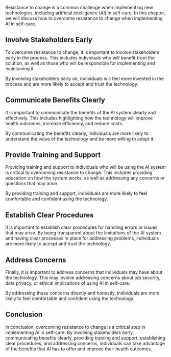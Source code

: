 
Resistance to change is a common challenge when implementing new technologies, including artificial intelligence (AI) in self-care. In this chapter, we will discuss how to overcome resistance to change when implementing AI in self-care.

Involve Stakeholders Early
--------------------------

To overcome resistance to change, it is important to involve stakeholders early in the process. This includes individuals who will benefit from the solution, as well as those who will be responsible for implementing and maintaining it.

By involving stakeholders early on, individuals will feel more invested in the process and are more likely to accept and trust the technology.

Communicate Benefits Clearly
----------------------------

It is important to communicate the benefits of the AI system clearly and effectively. This includes highlighting how the technology will improve health outcomes, increase efficiency, and reduce costs.

By communicating the benefits clearly, individuals are more likely to understand the value of the technology and be more willing to adopt it.

Provide Training and Support
----------------------------

Providing training and support to individuals who will be using the AI system is critical to overcoming resistance to change. This includes providing education on how the system works, as well as addressing any concerns or questions that may arise.

By providing training and support, individuals are more likely to feel comfortable and confident using the technology.

Establish Clear Procedures
--------------------------

It is important to establish clear procedures for handling errors or issues that may arise. By being transparent about the limitations of the AI system and having clear processes in place for addressing problems, individuals are more likely to accept and trust the technology.

Address Concerns
----------------

Finally, it is important to address concerns that individuals may have about the technology. This may involve addressing concerns about job security, data privacy, or ethical implications of using AI in self-care.

By addressing these concerns directly and honestly, individuals are more likely to feel comfortable and confident using the technology.

Conclusion
----------

In conclusion, overcoming resistance to change is a critical step in implementing AI in self-care. By involving stakeholders early, communicating benefits clearly, providing training and support, establishing clear procedures, and addressing concerns, individuals can take advantage of the benefits that AI has to offer and improve their health outcomes.
